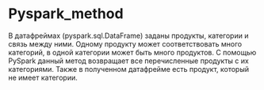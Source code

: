 # Pyspark_method
В датафреймах (pyspark.sql.DataFrame) заданы продукты, категории и связь между ними. Одному продукту может соответствовать много категорий, в одной категории может быть много продуктов. С помощью PySpark данный метод возвращает все перечисленные продукты с их категориями. Также в полученном датафрейме есть продукт, который не имеет категории.
